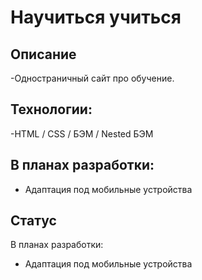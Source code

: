 # Научиться учиться
## Описание
-Одностраничный сайт про обучение.
## Технологии:
-HTML / CSS / БЭМ / Nested БЭМ
## В планах разработки:
* Адаптация под мобильные устройства
## Статус
В планах разработки:
* Адаптация под мобильные устройства
